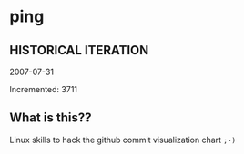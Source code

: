 # ping

## HISTORICAL ITERATION
2007-07-31

Incremented: 3711

## What is this?? 
Linux skills to hack the github commit visualization chart `;-)`

